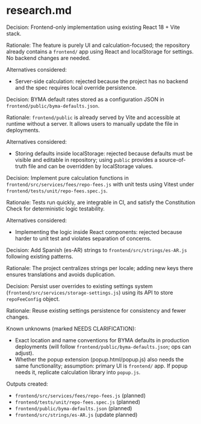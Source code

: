 # research.md

Decision: Frontend-only implementation using existing React 18 + Vite stack.

Rationale: The feature is purely UI and calculation-focused; the repository already contains a `frontend/` app using React and localStorage for settings. No backend changes are needed.

Alternatives considered:
- Server-side calculation: rejected because the project has no backend and the spec requires local override persistence.

Decision: BYMA default rates stored as a configuration JSON in `frontend/public/byma-defaults.json`.

Rationale: `frontend/public` is already served by Vite and accessible at runtime without a server. It allows users to manually update the file in deployments.

Alternatives considered:
- Storing defaults inside localStorage: rejected because defaults must be visible and editable in repository; using `public` provides a source-of-truth file and can be overridden by localStorage values.

Decision: Implement pure calculation functions in `frontend/src/services/fees/repo-fees.js` with unit tests using Vitest under `frontend/tests/unit/repo-fees.spec.js`.

Rationale: Tests run quickly, are integrable in CI, and satisfy the Constitution Check for deterministic logic testability.

Alternatives considered:
- Implementing the logic inside React components: rejected because harder to unit test and violates separation of concerns.

Decision: Add Spanish (es-AR) strings to `frontend/src/strings/es-AR.js` following existing patterns.

Rationale: The project centralizes strings per locale; adding new keys there ensures translations and avoids duplication.

Decision: Persist user overrides to existing settings system (`frontend/src/services/storage-settings.js`) using its API to store `repoFeeConfig` object.

Rationale: Reuse existing settings persistence for consistency and fewer changes.

Known unknowns (marked NEEDS CLARIFICATION):
- Exact location and name conventions for BYMA defaults in production deployments (will follow `frontend/public/byma-defaults.json`; ops can adjust).
- Whether the popup extension (popup.html/popup.js) also needs the same functionality; assumption: primary UI is `frontend/` app. If popup needs it, replicate calculation library into `popup.js`.

Outputs created:
- `frontend/src/services/fees/repo-fees.js` (planned)
- `frontend/tests/unit/repo-fees.spec.js` (planned)
- `frontend/public/byma-defaults.json` (planned)
- `frontend/src/strings/es-AR.js` (update planned)

